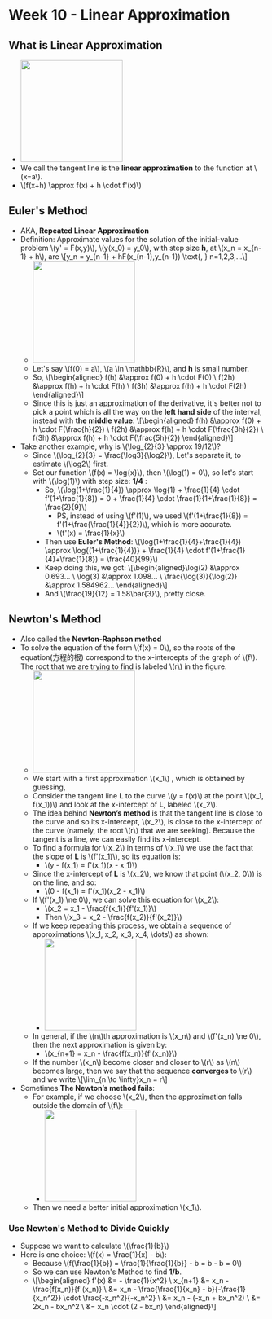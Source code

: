 # Week 10 - Linear Approximation

## What is Linear Approximation

* <img src="https://i.imgur.com/lixorO6.jpg" style="width:200px" />
* We call the tangent line is the **linear approximation** to the function at \\(x=a\\).
* \\(f(x+h) \approx f(x) + h \cdot f'(x)\\)

## Euler's Method 

* AKA, **Repeated Linear Approximation**
* Definition: Approximate values for the solution of the initial-value problem \\(y' = F(x,y)\\), \\(y(x_0) = y_0\\), with step size **h**, at \\(x_n = x_{n-1} + h\\), are \\[y_n = y_{n-1} + hF(x_{n-1},y_{n-1}) \text{, } n=1,2,3,...\\]
    * <img src="https://i.imgur.com/lKFQF40.jpg" style="width:200px" />
    * Let's say \\(f(0) = a\\), \\(a \in \mathbb{R}\\), and **h** is small number.
    * So, \\[\begin{aligned}
        f(h) &\approx f(0) + h \cdot F(0) \\
        f(2h) &\approx f(h) + h \cdot F(h) \\
        f(3h) &\approx f(h) + h \cdot F(2h)
        \end{aligned}\\]
    * Since this is just an approximation of the derivative, it's better not to pick a point which is all the way on the **left hand side** of the interval, instead with **the middle value**: \\[\begin{aligned}
        f(h) &\approx f(0) + h \cdot F(\frac{h}{2}) \\
        f(2h) &\approx f(h) + h \cdot F(\frac{3h}{2}) \\
        f(3h) &\approx f(h) + h \cdot F(\frac{5h}{2})
        \end{aligned}\\]
* Take another example, why is \\(\log_{2}{3} \approx 19/12\\)?
    * Since \\(\log_{2}{3} = \frac{\log3}{\log2}\\), Let's separate it, to estimate \\(\log2\\) first.
    * Set our function \\(f(x) = \log{x}\\), then \\(\log(1) = 0\\), so let's start with \\(\log(1)\\) with step size: **1/4** : 
        * So, \\(\log(1+\frac{1}{4}) \approx \log{1} + \frac{1}{4} \cdot f'(1+\frac{1}{8}) = 0 + \frac{1}{4} \cdot \frac{1}{1+\frac{1}{8}} = \frac{2}{9}\\)
            * PS, instead of using \\(f'(1)\\), we used \\(f'(1+\frac{1}{8}) = f'(1+\frac{\frac{1}{4}}{2})\\), which is more accurate.
            * \\(f'(x) = \frac{1}{x}\\)
        * Then use **Euler's Method**: \\(\log(1+\frac{1}{4}+\frac{1}{4}) \approx \log{(1+\frac{1}{4})} + \frac{1}{4} \cdot f'(1+\frac{1}{4}+\frac{1}{8}) = \frac{40}{99}\\)
        * Keep doing this, we got: \\[\begin{aligned}\log(2) &\approx 0.693... \\ \log(3) &\approx 1.098... \\ \frac{\log(3)}{\log(2)} &\approx 1.584962... \end{aligned}\\]
        * And \\(\frac{19}{12} = 1.58\bar{3}\\), pretty close.

## Newton's Method

* Also called the **Newton-Raphson method**
* To solve the equation of the form \\(f(x) = 0\\), so the roots of the equation(方程的根) correspond to the x-intercepts of the graph of \\(f\\). The root that we are trying to find is labeled \\(r\\) in the figure.
    * <img src="https://i.imgur.com/jOZq5fU.jpg" style="width:200px" />
    * We start with a first approximation \\(x_1\\) , which is obtained by guessing,
    * Consider the tangent line **L** to the curve \\(y = f(x)\\) at the point \\((x_1, f(x_1))\\) and look at the x-intercept of **L**, labeled \\(x_2\\).
    * The idea behind **Newton’s method** is that the tangent line is close to the curve and so its x-intercept, \\(x_2\\), is close to the x-intercept of the curve (namely, the root \\(r\\) that we are seeking). Because the tangent is a line, we can easily find its x-intercept.
    * To find a formula for \\(x_2\\) in terms of \\(x_1\\) we use the fact that the slope of **L** is \\(f'(x_1)\\), so its equation is:
        * \\(y - f(x_1) = f'(x_1)(x - x_1)\\)
    * Since the x-intercept of **L** is \\(x_2\\), we know that point (\\(x_2, 0\\)) is on the line, and so:
        * \\(0 - f(x_1) = f'(x_1)(x_2 - x_1)\\)
    * If \\(f'(x_1) \ne 0\\), we can solve this equation for \\(x_2\\):
        * \\(x_2 = x_1 - \frac{f(x_1)}{f'(x_1)}\\)
        * Then \\(x_3 = x_2 - \frac{f(x_2)}{f'(x_2)}\\)
    * If we keep repeating this process, we obtain a sequence of approximations \\(x_1, x_2, x_3, x_4, \dots\\) as shown:
        * <img src="https://i.imgur.com/hHtnG2a.jpg" style="width:180px" />
    * In general, if the \\(n\\)th approximation is \\(x_n\\) and \\(f'(x_n) \ne 0\\), then the next approximation is given by:
        * \\(x_{n+1} = x_n - \frac{f(x_n)}{f'(x_n)}\\)
    * If the number \\(x_n\\) become closer and closer to \\(r\\) as \\(n\\) becomes large, then we say that the sequence **converges** to \\(r\\) and we write \\[\lim_{n \to \infty}x_n = r\\]
* Sometimes **The Newton’s method fails**:
    * For example, if we choose \\(x_2\\), then the approximation falls outside the domain of \\(f\\):
        * <img src="https://i.imgur.com/LfmlPd1.jpg" style="width:180px" />
    * Then we need a better initial approximation \\(x_1\\).

### Use Newton's Method to Divide Quickly

* Suppose we want to calculate \\(\frac{1}{b}\\)
* Here is one choice: \\(f(x) = \frac{1}{x} - b\\):
    * Because \\(f(\frac{1}{b}) = \frac{1}{\frac{1}{b}} - b = b - b = 0\\)
    * So we can use Newton's Method to find **1/b**.
    * \\[\begin{aligned}
        f'(x) &= - \frac{1}{x^2} \\
        x_{n+1} &= x_n - \frac{f(x_n)}{f'(x_n)} \\
        &= x_n - \frac{\frac{1}{x_n} - b}{-\frac{1}{x_n^2}} \cdot \frac{-x_n^2}{-x_n^2} \\
        &= x_n - (-x_n + bx_n^2) \\
        &= 2x_n - bx_n^2 \\
        &= x_n \cdot (2 - bx_n)
        \end{aligned}\\]


